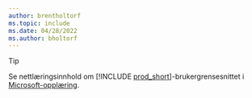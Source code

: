 ```yaml
---
author: brentholtorf
ms.topic: include
ms.date: 04/28/2022
ms.author: bholtorf
---
```

> [!TIP]
> Se nettlæringsinnhold om [!INCLUDE [prod_short](prod_short.md)]-brukergrensesnittet i [Microsoft-opplæring](/training/dynamics365/business-central?WT.mc_id=dyn365bc_landingpage-docs).
